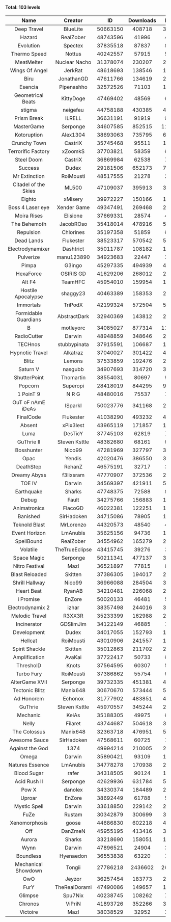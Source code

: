 #### Total: 103 levels

| Name | Creator | ID | Downloads | Likes |
|:---:|:---:|:---:|:---:|:---:|
| Deep Travel | BlueLite | 50663150 | 408718 | 34416
| Hazard | RealZober | 48743596 | 41996 | 4593
| Evolution | Spectex | 37835518 | 87837 | 8830
| Thermo Speed | Nottus | 40242557 | 57915 | 5362
| MeatMelter | Nuclear Nacho | 31378074 | 230207 | 24449
| Wings Of Angel | JerkRat | 48618693 | 138546 | 14817
| Biru | JonathanGD | 47611766 | 134619 | 21009
| Esencia | Pipenashho | 32572526 | 71103 | 10489
| Geometrical Beats | KittyDoge | 47469402 | 48569 | 6339
| stigma | neigefeu | 44758188 | 430385 | 49559
| Prism Break | ILRELL | 36631191 | 91919 | 9696
| MasterGame | Serponge | 34607585 | 852515 | 114500
| Kotoruption | Alex1304 | 38693063 | 735795 | 65403
| Crunchy Town | CastriX | 35745468 | 95511 | 13324
| Terrorific Factory | xZoomkS | 37703821 | 58359 | 6058
| Steel Doom | CastriX | 36869984 | 62538 | 7656
| Success | Dudex | 29181506 | 652173 | 74801
| Mr Extinction | RoiMousti | 48517555 | 21278 | 2478
| Citadel of the Skies | ML500 | 47109037 | 395913 | 31184
| Eighto | xMisery | 39972227 | 150166 | 13195
| Boss 4 Laser eye | Xender Game | 49347491 | 269468 | 23774
| Moira Rises | Elisione | 37669331 | 28574 | 4365
| The Behemoth | JacobROso | 35418014 | 478916 | 55720
| Repulsion | Chlorines | 35197358 | 51859 | 6927
| Dead Lands | Flukester | 38523317 | 570542 | 58209
| Electrodynamixer | Dashtrict | 35011787 | 108182 | 15795
| Pulverize | manu123890 | 34923683 | 22447 | 3586
| Pimpa | G3ingo | 45297335 | 494939 | 40898
| HexaForce | OSIRIS GD | 41629206 | 268012 | 21009
| Alt F4 | TeamHFC | 45954010 | 159954 | 13262
| Hostile Apocalypse | shaggy23 | 40463389 | 158353 | 24439
| Immortals | TriPodX | 42199324 | 572504 | 50324
| Formidable Guardians | AbstractDark | 32940369 | 143812 | 20843
| B | motleyorc | 34085027 | 877314 | 111046
| RadioCutter | Darwin | 48948859 | 348646 | 24434
| TECHnos | stubbypinata | 37915591 | 106687 | 12297
| Hypnotic Travel | Alkatraz | 37040027 | 301422 | 42960
| Blitz | Lemons | 37533859 | 192476 | 23523
| Saturn V | nasgubb | 34907693 | 314720 | 39454
| ShutterPoint | Thomartin | 38554031 | 80697 | 9227
| Popcorn | Superopi | 28418019 | 844295 | 95360
| 1 PoinT 9 | N R G | 48480016 | 75537 | 7495
| OuT oF nAmE iDeAs | ISparkI | 50023776 | 341168 | 26133
| FinalCode | Flukester | 41038290 | 493232 | 48630
| Absent | xPix3lest | 43965119 | 171857 | 15939
| Luma | DesTicY | 37745103 | 62819 | 7967
| GuThrie II | Steven Ksttle | 48382680 | 68161 | 6949
| Bosshunter | Nico99 | 47281969 | 327797 | 30039
| Opac | Yendis | 42020476 | 386550 | 37911
| DeathStep | RehanZ | 46575191 | 32717 | 3733
| Dreamy Abyss | f3lixsram | 47770907 | 372536 | 29243
| TOE IV | Darwin | 34569397 | 421911 | 51066
| Earthquake  | Sharks | 47748375 | 72588 | 8836
| Debug | Fault | 34275766 | 156883 | 19494
| Animatronics | FlacoGD | 46022381 | 122251 | 12596
| Banished | SirHadoken | 34715086 | 78905 | 10103
| Teknold Blast | MrLorenzo | 44320573 | 48540 | 4855
| Event Horizon | LmAnubis | 35625156 | 94736 | 11694
| SpellBound | RealZober | 34554962 | 165279 | 22382
| Volatile | TheTrueEclipse | 43415745 | 39276 | 3990
| Space Magic | Serponge | 50211341 | 477137 | 39295
| Nitro Festival | Mazl | 36521897 | 77815 | 8292
| Blast Reloaded | Skitten | 37386305 | 194017 | 21335
| Shrill Hallway | Nico99 | 36966088 | 284504 | 38361
| Heart Beat | RyanAB | 34210481 | 226068 | 28208
| i Promise | EnZore | 50020133 | 46481 | 5393
| Electrodynamix 2 | izhar | 38357498 | 244016 | 30186
| Melodic Travel | R3XX3R | 35233399 | 162988 | 28568
| Incinerator | GDSlimJim | 34122149 | 46885 | 7127
| Development | Dudex | 34017055 | 152793 | 17535
| Hellcat | RoiMousti | 43010906 | 241557 | 17415
| Spirit Shackle | Skitten | 35012863 | 211702 | 28414
| Amplification | AvaKai | 37722417 | 50733 | 6212
| ThresholD | Knots | 37564595 | 60307 | 5229
| Turbo Fury | RoiMousti | 37386862 | 55754 | 6506
| AlterGame XVII | Serponge | 39732335 | 451381 | 48452
| Tectonic Blitz | Manix648 | 30670670 | 573444 | 58696
| Ad Honorem | Echonox | 31777902 | 483851 | 49633
| GuThrie | Steven Ksttle | 45970557 | 345244 | 26034
| Mechanic | KeiAs | 35188305 | 49975 | 6248
| Nelly | Filaret | 43744687 | 504618 | 35235
| The Colossus | Manix648 | 32363718 | 476951 | 50967
| Awesome Sauce | SirHadoken | 47568611 | 60725 | 7093
| Against the God | 1374 | 49994214 | 210005 | 20050
| Omega | Darwin | 35890421 | 93109 | 11701
| Natures Essence | LmAnubis | 34778278 | 170938 | 22421
| Blood Sugar | rafer | 34318505 | 90124 | 11829
| Acid Rush II | Serponge | 42629936 | 631784 | 53008
| Pow X | danolex | 34330374 | 184489 | 28619
| Uproar | EnZore | 38692449 | 61788 | 5927
| Mystic Spell | Darwin | 33618850 | 229142 | 25978
| FuZe | Rustam | 30342879 | 300699 | 30438
| Xenomorphosis | goose | 44686830 | 602218 | 44157
| Off | DanZmeN | 45955195 | 413416 | 35263
| Aurora | Sharks | 33218690 | 158051 | 16667
| Wynn | Darwin | 47896521 | 24904 | 3139
| Boundless | Hyenaedon | 36553838 | 63220 | 7994
| Mechanical Showdown | Tongii | 27786218 | 2436602 | 264065
| OwO | Jeyzor | 36257454 | 183773 | 20003
| FurY | TheRealDorami | 47490086 | 149657 | 16332
| Glimpse | Spu7Nix | 40238745 | 108262 | 7429
| Chronos | ViPriN | 41893726 | 352266 | 31939
| Victoire | Mazl | 38038529 | 32952 | 3573
